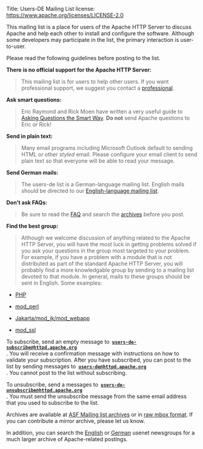 Title: Users-DE Mailing List
license: https://www.apache.org/licenses/LICENSE-2.0

This mailing list is a place for users of the Apache HTTP Server to discuss
Apache and help each other to install and configure the software. Although
some developers may participate in the list, the primary interaction is
user-to-user.

Please read the following guidelines before posting to the list.

**There is no official support for the Apache HTTP Server:** 
>    This mailing list is for users to help other users. If you want
>    professional support, we suggest you contact a
>    [professional](http://www.apache.org/info/support.cgi).

**Ask smart questions:** 
>    Eric Raymond and Rick Moen have written a very useful guide to [Asking
>    Questions the Smart
>    Way](http://www.catb.org/~esr/faqs/smart-questions.html). **Do not**
>    send Apache questions to Eric or Rick!

**Send in plain text:** 
>    Many email programs including Microsoft Outlook default to sending
>    HTML or other *styled* email. Please configure your email client to
>    send plain text so that everyone will be able to read your message.

**Send German mails:** 
>    The users-de list is a German-language mailing list. English mails
>    should be directed to our [English-language mailing
>    list](userslist.html).

**Don't ask FAQs:** 
>    Be sure to read the [FAQ](http://wiki.apache.org/httpd/FAQ) and search
>    the [archives](#archives) before you post.

**Find the best group:** 
>    Although we welcome discussion of anything related to the Apache HTTP
>    Server, you will have the most luck in getting problems solved if you
>    ask your questions in the group most targeted to your problem. For
>    example, if you have a problem with a module that is not distributed
>    as part of the standard Apache HTTP Server, you will probably find a
>    more knowledgable group by sending to a mailing list devoted to that
>    module. In general, mails to these groups should be sent in English.
>    Some examples:

-  [PHP](http://www.php.net/support.php) 

-  [mod_perl](http://perl.apache.org/#maillists) 

-  [Jakarta/mod_jk/mod_webapp](http://jakarta.apache.org/site/mail.html) 

-  [mod_ssl](http://www.modssl.org/support/) 

To subscribe, send an empty message to<code>
**users-de-subscribe@httpd.apache.org** </code>. You will receive a
confirmation message with instructions on how to validate your
subscription. After you have subscribed, you can post to the list by
sending messages to<code> **users-de@httpd.apache.org** </code>. You cannot
post to the list without subscribing.

To unsubscribe, send a messages to<code>
**users-de-unsubscribe@httpd.apache.org** </code>. You must send the
unsubscribe message from the same email address that you used to subscribe
to the list.

Archives are available at [ASF Mailing list archives](http://mail-archives.apache.org/mod_mbox/httpd-users-de/)
or in [raw mbox format](http://httpd.apache.org/mail/users-de/). If you
can contribute a mirror archive, please let us know.

In addition, you can search the
[English](http://groups.google.de/groups?q=comp.infosystems.www.servers) or
[German](http://groups.google.de/groups?q=de.comm.infosystems.www.servers)
usenet newsgroups for a much larger archive of Apache-related postings.

